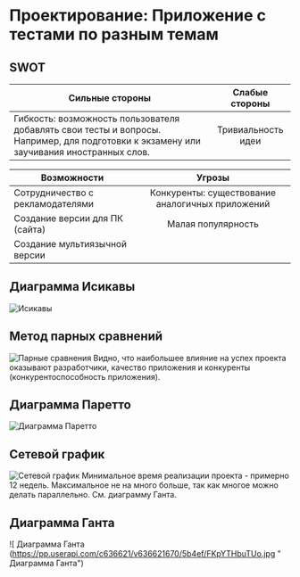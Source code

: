 Проектирование: Приложение с тестами по разным темам
=======================

SWOT
-------
| Сильные стороны  | Слабые стороны|
|---|:-:|
| Гибкость: возможность пользователя добавлять свои тесты и вопросы. Например, для подготовки к экзамену или заучивания иностранных слов.| Тривиальность идеи | 

| Возможности  | Угрозы|
|---|:-:|
| Сотрудничество с рекламодателями| Конкуренты: существование аналогичных приложений| 
|Создание версии для ПК (сайта)| Малая популярность|
|Создание мультиязычной версии||

Диаграмма Исикавы
------
![Исикавы](https://lh4.googleusercontent.com/nDBVXki0VgWQOwY2W8GbYFzIa8G79fzcIfcWw07cUAAq7DCWUr4HmiHr7WO4ArJDkDakwPyOzEYzEJU=w1366-h638-rw "Исикавы") 

Метод парных сравнений
-------------
![Парные сравнения](https://pp.userapi.com/c636621/v636621670/5b484/rgJluwJgclY.jpg "Парные сравнения") 
Видно, что наибольшее влияние на успех проекта оказывают разработчики, качество приложения и конкуренты (конкурентоспособность приложения).

Диаграмма Паретто
------
![Диаграмма Паретто](https://pp.userapi.com/c636621/v636621670/5b4c4/FQER1AVOiDs.jpg "Диаграмма Паретто") 

Сетевой график
--------------------
![Сетевой график](https://pp.userapi.com/c636621/v636621670/5b4e6/0IYzE-d_o0Q.jpg "Сетевой график")
Минимальное время реализации проекта - примерно 12 недель. Максимальное не на много больше, так как многое можно делать параллельно. См. диаграмму Ганта.

 Диаграмма Ганта 
 ----------------
![ Диаграмма Ганта (https://pp.userapi.com/c636621/v636621670/5b4ef/FKpYTHbuTUo.jpg " Диаграмма Ганта")
